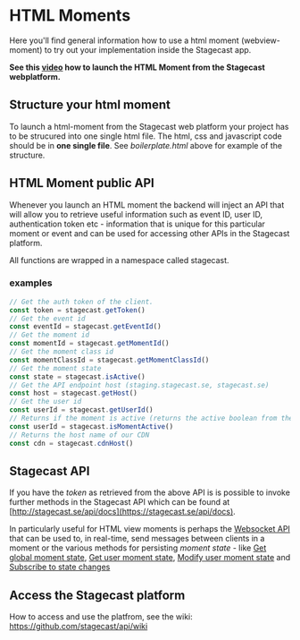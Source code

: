 # HTML Moments
Here you'll find general information how to use a html moment (webview-moment) to try out your implementation inside the Stagecast app.

**See this [video]() how to launch the HTML Moment from the Stagecast webplatform.**


## Structure your html moment
To launch a html-moment from the Stagecast web platform your project has to be strucured into one single html file. The html, css and javascript code should be in **one single file**. See *boilerplate.html* above for example of the structure.




## HTML Moment public API
Whenever you launch an HTML moment the backend will inject an API that will allow you to retrieve useful information such as event ID, user ID, authentication token etc - information that is unique for this particular moment or event and can be used for accessing other APIs in the Stagecast platform. 

All functions are wrapped in a namespace called stagecast. 

### examples

```javascript
// Get the auth token of the client.
const token = stagecast.getToken()
// Get the event id
const eventId = stagecast.getEventId()
// Get the moment id
const momentId = stagecast.getMomentId()
// Get the moment class id
const momentClassId = stagecast.getMomentClassId()
// Get the moment state
const state = stagecast.isActive()
// Get the API endpoint host (staging.stagecast.se, stagecast.se)
const host = stagecast.getHost()
// Get the user id
const userId = stagecast.getUserId()
// Returns if the moment is active (returns the active boolean from the moment object (hard coded to true right now))
const userId = stagecast.isMomentActive()
// Returns the host name of our CDN
const cdn = stagecast.cdnHost()
```

## Stagecast API
If you have the _token_ as retrieved from the above API is is possible to invoke further methods in the Stagecast API which can be found at [http://stagecast.se/api/docs](https://stagecast.se/api/docs). 

In particularly useful for HTML view moments is perhaps the [Websocket API](http://stagecast.se/api/docs#section1.6) that can be used to, in real-time, send messages between clients in a moment or the various methods for persisting _moment state_ - like [Get global moment state](http://stagecast.se/api/docs#section2.5), [Get user moment state](http://stagecast.se/api/docs#section2.6), 
[Modify user moment state](http://stagecast.se/api/docs#section2.7) and 
[Subscribe to state changes](http://stagecast.se/api/docs#section2.8) 




## Access the Stagecast platform
How to access and use the platfrom, see the wiki: https://github.com/stagecast/api/wiki



